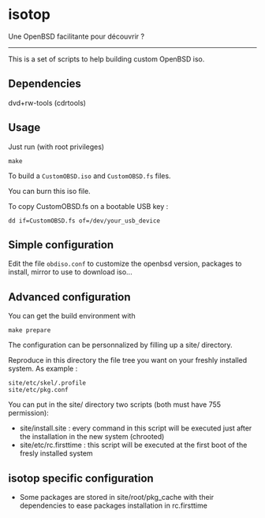 isotop
==========
Une OpenBSD facilitante pour découvrir ?


---

This is a set of scripts to help building custom OpenBSD iso.

Dependencies
------------
dvd+rw-tools (cdrtools)

Usage
-----

Just run (with root privileges)

    make 

To build a `CustomOBSD.iso` and `CustomOBSD.fs` files.


You can burn this iso file. 

To copy CustomOBSD.fs on a bootable USB key : 

    dd if=CustomOBSD.fs of=/dev/your_usb_device



Simple configuration
-------------

Edit the file `obdiso.conf` to customize the openbsd version, packages to install, mirror to use to download iso...

Advanced configuration
----------------------

You can get the build environment with

    make prepare 

The configuration can be personnalized by filling up a site/ directory.

Reproduce in this directory the file tree you want on your freshly
installed system. As example : 

    site/etc/skel/.profile
    site/etc/pkg.conf

You can put in the site/ directory two scripts (both must have 755
permission): 

- site/install.site : every command in this script will be executed just
  after the installation in the new system (chrooted)
- site/etc/rc.firsttime : this script will be executed at the first boot of
  the fresly installed system


isotop specific configuration
---------------------------

- Some packages are stored in site/root/pkg_cache with their
  dependencies to ease packages installation in rc.firsttime
